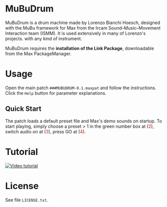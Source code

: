
# MuBuDrum
MuBuDrum is a drum machine made by Lorenzo Bianchi Hoesch, designed with the MuBu framework for Max from the Ircam Sound–Music–Movement Interaction team (ISMM). It is used extensively in many of Lorenzo's projects. with any kind of instrument.

MuBuDrum requires the **installation of the Link Package**, downloadable from the Max PackageManager.

# Usage

Open the main patch `###MUBUDRUM-0.1.maxpat` and follow the instructions.
Click the `Help` button for parameter explanations.

## Quick Start
The patch loads a default preset file and Max's demo sounds on startup.  To start playing, simply
choose a preset > 1 in the green number box at (<span style="color:red;">2</span>),
switch audio on at (<span style="color:red;">3</span>),
press GO at (<span style="color:red;">4</span>).

# Tutorial

[![Video tutorial](https://img.youtube.com/vi/HOM8OtwCF-s/hqdefault.jpg)](https://www.youtube.com/embed/HOM8OtwCF-s)

# License

See file `LICENSE.txt`.
